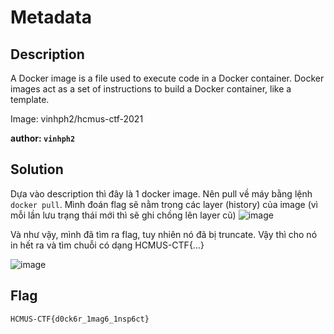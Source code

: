 # Metadata
## Description

A Docker image is a file used to execute code in a Docker container. Docker images act as a set of instructions to build a Docker container, like a template.

Image: vinhph2/hcmus-ctf-2021

**author: `vinhph2`**

## Solution

Dựa vào description thì đây là 1 docker image. Nên pull về máy bằng lệnh `docker pull`. Mình đoán flag sẽ nằm trong các layer (history) của image (vì mỗi lần lưu trạng thái mới thì sẽ ghi chồng lên layer cũ) 
![image](https://user-images.githubusercontent.com/59532111/120071844-2a897180-c0bb-11eb-9dea-a0fb439773fb.png)

Và như vậy, mình đã tìm ra flag, tuy nhiên nó đã bị truncate. Vậy thì cho nó in hết ra và tìm chuỗi có dạng HCMUS-CTF{...}

![image](https://user-images.githubusercontent.com/59532111/120071956-9c61bb00-c0bb-11eb-8f2c-2a1146f55320.png)




## Flag

`HCMUS-CTF{d0ck6r_1mag6_1nsp6ct}`
